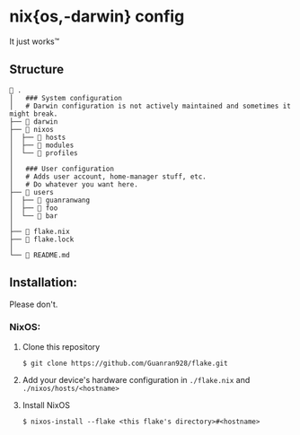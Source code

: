 # nix{os,-darwin} config

It just works™

## Structure

```
 .
│   ### System configuration
│   # Darwin configuration is not actively maintained and sometimes it might break.
├──  darwin
├──  nixos
│  ├──  hosts
│  ├──  modules
│  └──  profiles
│
│   ### User configuration
│   # Adds user account, home-manager stuff, etc.
│   # Do whatever you want here.
├──  users
│  ├──  guanranwang
│  ├──  foo
│  └──  bar
│
├──  flake.nix
├──  flake.lock
│
└──  README.md
```

## Installation:

Please don't.

### NixOS:

1. Clone this repository

   `$ git clone https://github.com/Guanran928/flake.git`

2. Add your device's hardware configuration in `./flake.nix` and `./nixos/hosts/<hostname>`

3. Install NixOS

   `$ nixos-install --flake <this flake's directory>#<hostname>`
